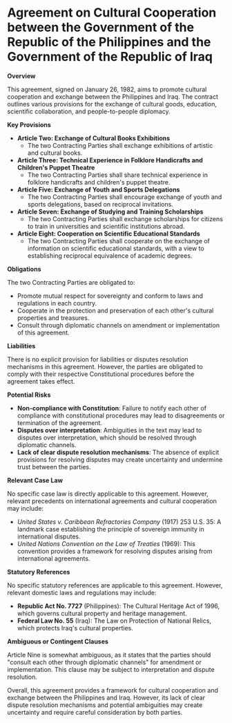 **Agreement on Cultural Cooperation between the Government of the Republic of the Philippines and the Government of the Republic of Iraq**
=====================================

**Overview**

This agreement, signed on January 26, 1982, aims to promote cultural cooperation and exchange between the Philippines and Iraq. The contract outlines various provisions for the exchange of cultural goods, education, scientific collaboration, and people-to-people diplomacy.

**Key Provisions**

* **Article Two: Exchange of Cultural Books Exhibitions**
	+ The two Contracting Parties shall exchange exhibitions of artistic and cultural books.
* **Article Three: Technical Experience in Folklore Handicrafts and Children's Puppet Theatre**
	+ The two Contracting Parties shall share technical experience in folklore handicrafts and children's puppet theatre.
* **Article Five: Exchange of Youth and Sports Delegations**
	+ The two Contracting Parties shall encourage exchange of youth and sports delegations, based on reciprocal invitations.
* **Article Seven: Exchange of Studying and Training Scholarships**
	+ The two Contracting Parties shall exchange scholarships for citizens to train in universities and scientific institutions abroad.
* **Article Eight: Cooperation on Scientific Educational Standards**
	+ The two Contracting Parties shall cooperate on the exchange of information on scientific educational standards, with a view to establishing reciprocal equivalence of academic degrees.

**Obligations**

The two Contracting Parties are obligated to:

* Promote mutual respect for sovereignty and conform to laws and regulations in each country.
* Cooperate in the protection and preservation of each other's cultural properties and treasures.
* Consult through diplomatic channels on amendment or implementation of this agreement.

**Liabilities**

There is no explicit provision for liabilities or disputes resolution mechanisms in this agreement. However, the parties are obligated to comply with their respective Constitutional procedures before the agreement takes effect.

**Potential Risks**

* **Non-compliance with Constitution**: Failure to notify each other of compliance with constitutional procedures may lead to disagreements or termination of the agreement.
* **Disputes over interpretation**: Ambiguities in the text may lead to disputes over interpretation, which should be resolved through diplomatic channels.
* **Lack of clear dispute resolution mechanisms**: The absence of explicit provisions for resolving disputes may create uncertainty and undermine trust between the parties.

**Relevant Case Law**

No specific case law is directly applicable to this agreement. However, relevant precedents on international agreements and cultural cooperation may include:

* _United States v. Caribbean Refractories Company_ (1917) 253 U.S. 35: A landmark case establishing the principle of sovereign immunity in international disputes.
* _United Nations Convention on the Law of Treaties_ (1969): This convention provides a framework for resolving disputes arising from international agreements.

**Statutory References**

No specific statutory references are applicable to this agreement. However, relevant domestic laws and regulations may include:

* **Republic Act No. 7727** (Philippines): The Cultural Heritage Act of 1996, which governs cultural property and heritage management.
* **Federal Law No. 55** (Iraq): The Law on Protection of National Relics, which protects Iraq's cultural properties.

**Ambiguous or Contingent Clauses**

Article Nine is somewhat ambiguous, as it states that the parties should "consult each other through diplomatic channels" for amendment or implementation. This clause may be subject to interpretation and dispute resolution.

Overall, this agreement provides a framework for cultural cooperation and exchange between the Philippines and Iraq. However, its lack of clear dispute resolution mechanisms and potential ambiguities may create uncertainty and require careful consideration by both parties.